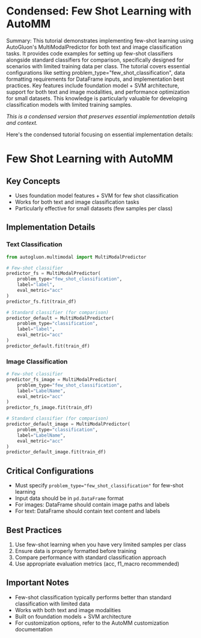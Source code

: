 # Condensed: Few Shot Learning with AutoMM

Summary: This tutorial demonstrates implementing few-shot learning using AutoGluon's MultiModalPredictor for both text and image classification tasks. It provides code examples for setting up few-shot classifiers alongside standard classifiers for comparison, specifically designed for scenarios with limited training data per class. The tutorial covers essential configurations like setting problem_type="few_shot_classification", data formatting requirements for DataFrame inputs, and implementation best practices. Key features include foundation model + SVM architecture, support for both text and image modalities, and performance optimization for small datasets. This knowledge is particularly valuable for developing classification models with limited training samples.

*This is a condensed version that preserves essential implementation details and context.*

Here's the condensed tutorial focusing on essential implementation details:

# Few Shot Learning with AutoMM

## Key Concepts
- Uses foundation model features + SVM for few shot classification
- Works for both text and image classification tasks
- Particularly effective for small datasets (few samples per class)

## Implementation Details

### Text Classification

```python
from autogluon.multimodal import MultiModalPredictor

# Few-shot classifier
predictor_fs = MultiModalPredictor(
    problem_type="few_shot_classification",
    label="label",
    eval_metric="acc"
)
predictor_fs.fit(train_df)

# Standard classifier (for comparison)
predictor_default = MultiModalPredictor(
    problem_type="classification",
    label="label",
    eval_metric="acc"
)
predictor_default.fit(train_df)
```

### Image Classification

```python
# Few-shot classifier
predictor_fs_image = MultiModalPredictor(
    problem_type="few_shot_classification",
    label="LabelName",
    eval_metric="acc"
)
predictor_fs_image.fit(train_df)

# Standard classifier (for comparison)
predictor_default_image = MultiModalPredictor(
    problem_type="classification",
    label="LabelName",
    eval_metric="acc"
)
predictor_default_image.fit(train_df)
```

## Critical Configurations
- Must specify `problem_type="few_shot_classification"` for few-shot learning
- Input data should be in `pd.DataFrame` format
- For images: DataFrame should contain image paths and labels
- For text: DataFrame should contain text content and labels

## Best Practices
1. Use few-shot learning when you have very limited samples per class
2. Ensure data is properly formatted before training
3. Compare performance with standard classification approach
4. Use appropriate evaluation metrics (acc, f1_macro recommended)

## Important Notes
- Few-shot classification typically performs better than standard classification with limited data
- Works with both text and image modalities
- Built on foundation models + SVM architecture
- For customization options, refer to the AutoMM customization documentation